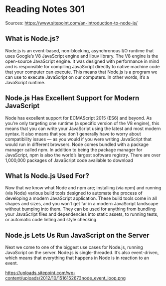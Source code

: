 # Reading Notes 301

Sources: https://www.sitepoint.com/an-introduction-to-node-js/

## What is Node.js?

Node.js is an event-based, non-blocking, asynchronous I/O runtime that uses Google’s V8 JavaScript engine and libuv library. The V8 engine is the open-source JavaScript engine. It was designed with performance in mind and is responsible for compiling JavaScript directly to native machine code that your computer can execute. This means that Node.js is a program we can use to execute JavaScript on our computers. In other words, it’s a JavaScript runtime.

## Node.js Has Excellent Support for Modern JavaScript

Node has excellent support for ECMAScript 2015 (ES6) and beyond. As you’re only targeting one runtime (a specific version of the V8 engine), this means that you can write your JavaScript using the latest and most modern syntax. It also means that you don’t generally have to worry about compatibility issues — as you would if you were writing JavaScript that would run in different browsers. Node comes bundled with a package manager called npm. In addition to being the package manager for JavaScript, npm is also the world’s largest software registry. There are over 1,000,000 packages of JavaScript code available to download

## What Is Node.js Used For?

Now that we know what Node and npm are; installing (via npm) and running (via Node) various build tools designed to automate the process of developing a modern JavaScript application. These build tools come in all shapes and sizes, and you won’t get far in a modern JavaScript landscape without bumping into them. They can be used for anything from bundling your JavaScript files and dependencies into static assets, to running tests, or automatic code linting and style checking.

## Node.js Lets Us Run JavaScript on the Server

Next we come to one of the biggest use cases for Node.js, running JavaScript on the server. Node.js is single-threaded. It’s also event-driven, which means that everything that happens in Node is in reaction to an event.

https://uploads.sitepoint.com/wp-content/uploads/2012/10/1516152673node_event_loop.png
